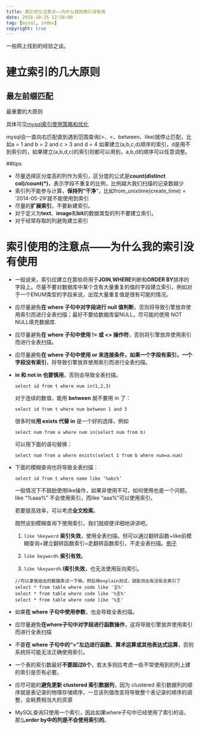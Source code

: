 ```yaml
---
title: 索引优化注意点——为什么我的索引没有用
date: 2018-10-25 12:56:00
tag: [mysql, index]
copyright: true
---
```


一些网上找到的经验之谈。

# 建立索引的几大原则

## 最左前缀匹配

最重要的大原则

具体可见[mysql索引使用策略和优化](https://www.kancloud.cn/kancloud/theory-of-mysql-index/41857)

mysql会一直向右匹配直到遇到范围查询(>、<、between、like)就停止匹配，比如a = 1 and b = 2 and c > 3 and d = 4 如果建立(a,b,c,d)顺序的索引，d是用不到索引的，如果建立(a,b,d,c)的索引则都可以用到，a,b,d的顺序可以任意调整。

 

##tips

- 尽量选择区分度高的列作为索引，区分度的公式是**count(distinct col)/count(*)**，表示字段不重复的比例，比例越大我们扫描的记录数越少
- 索引列不能参与计算，**保持列“干净**”，比如from_unixtime(create_time) = ’2014-05-29’就不能使用到索引
- 尽量的**扩展索引**，不要新建索引。
- 对于定义为**text**、**image**和**bit**的数据类型的列不要建立索引。
- 对于经常存取的列避免建立索引

 

 # 索引使用的注意点——为什么我的索引没有使用

- 一般说来，索引应建立在那些将用于**JOIN**,**WHERE**判断和**ORDER BY**排序的字段上。尽量不要对数据库中某个含有大量重复的值的字段建立索引，例如对于一个ENUM类型的字段来说，出现大量重复值是很有可能的情况。

  

- 应尽量避免**在 where 子句中对字段进行 null 值判断**，否则将导致引擎放弃使用索引而进行全表扫描；最好不要给数据库留NULL，尽可能的使用 NOT NULL填充数据库.

  

- 应尽量避免**在 where 子句中使用 != 或 <> 操作符**，否则将引擎放弃使用索引而进行全表扫描。

  

- 应尽量避免**在 where 子句中使用 or 来连接条件，如果一个字段有索引，一个字段没有索引**，将导致引擎放弃使用索引而进行全表扫描。

  

- **in 和 not in 也要慎用**，否则会导致全表扫描。

  ```mysql
  select id from t where num in(1,2,3)
  ```
  对于连续的数值，能用 **between** 就不要用 in 了：

  ```mysql
  select id from t where num between 1 and 3
  ```

  很多时候**用 exists 代替 in** 是一个好的选择，例如

  ```mysql
  select num from a where num in(select num from b)
  ```

  可以用下面的语句替换：

  ```mysql
  select num from a where exists(select 1 from b where num=a.num) 
  ```

- 下面的模糊查询也将导致全表扫描：

  ```
  select id from t where name like ‘%abc%’
  ```

  一般情况下不鼓励使用like操作，如果非使用不可，如何使用也是一个问题。like “%aaa%” 不会使用索引，而like “aaa%”可以使用索引。

  若要提高效率，可以考虑**全文检索**。

  既然谈到模糊查询下使用索引，我们就顺便详细地讲讲吧。

  1. `like %keyword`    **索引失效**，使用全表扫描。但可以通过翻转函数+like前模糊查询+建立翻转函数索引=走翻转函数索引，不走全表扫描。[例子](https://link.jianshu.com?t=http://www.educity.cn/wenda/389292.html)

  2. `like keyword%`    **索引有效**。

  3.  `like %keyword%` **l索引失效**，也无法使用反向索引。

  ```mysql
  //可以拿我给出的数据库试一下嘛。然后用explain测试，就能测出有没有走索引了
  select * from table where code like '王%'  
  select * from table where code like '%王%'  
  select * from table where code like '%王'
  ```

- 如果**在 where 子句中使用参数**，也会导致全表扫描。 

  

- 应尽量避免**在where子句中对字段进行函数操作**，这将导致引擎放弃使用索引而进行全表扫描

  

- 不要**在 where 子句中的“=”左边进行函数、算术运算或其他表达式运算**，否则系统将可能无法正确使用索引。

  

- 一个表的索引数最好**不要超过6个**，若太多则应考虑一些不常使用到的列上建的索引是否有必要。

  

- 应尽可能的**避免更新 clustered 索引数据列**，因为 clustered 索引数据列的顺序就是表记录的物理存储顺序，一旦该列值改变将导致整个表记录的顺序的调整，会耗费相当大的资源

  

- MySQL查询只使用一个索引，因此如果where子句中已经使用了索引的话，那么**order by中的列是不会使用索引的**。

 